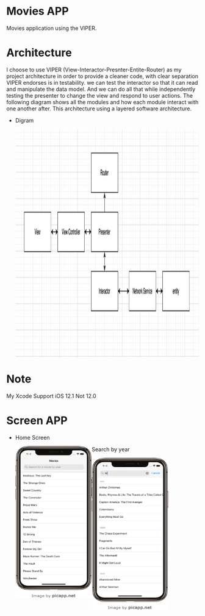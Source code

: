 # Movies APP
Movies application using the VIPER.
# Architecture
I choose to use VIPER (View-Interactor-Presnter-Entite-Router) as my project architecture in order to provide a cleaner code, with clear separation VIPER endorses is in testability. we can test the interactor so that it can read and manipulate the data model. And we can do all that while independently testing the presenter to change the view and respond to user actions. The following diagram shows all the modules and how each module interact with one another after. 
This architecture using a layered software architecture.

* Digram 

  <img align="center" width="1000" height="600" img src="digram.png">
  
  
# Note
My Xcode Support iOS 12.1 Not 12.0

# Screen APP

* Home Screen

  <img align="left" width="200" height="400" img src="PicApp - Apple iPhone X.png">

* Search by year

  <img align="left" width="200" height="400" img src="searchhByYear.png">
